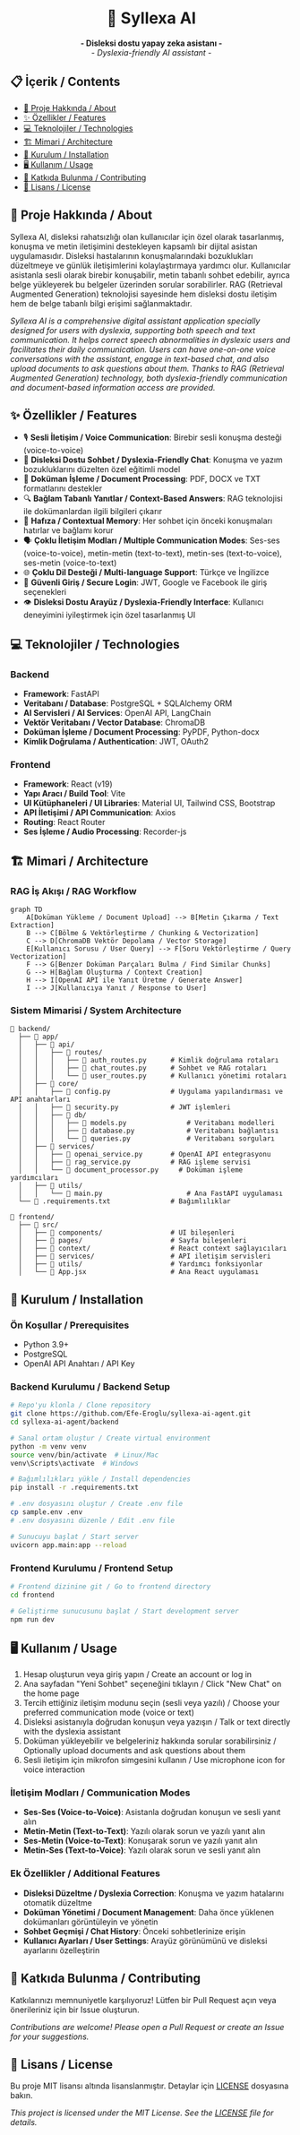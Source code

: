 <div align="center">
  <h1>🧠 Syllexa AI</h1>
  <p>
    <strong>- Disleksi dostu yapay zeka asistanı - </strong><br>
    <em>- Dyslexia-friendly AI assistant -</em>
  </p>
</div>

## 📋 İçerik / Contents

- [🚀 Proje Hakkında / About](#-proje-hakkında--about)
- [✨ Özellikler / Features](#-özellikler--features)
- [💻 Teknolojiler / Technologies](#-teknolojiler--technologies)
- [🏗️ Mimari / Architecture](#️-mimari--architecture)
- [🔧 Kurulum / Installation](#-kurulum--installation)
- [🖥️ Kullanım / Usage](#️-kullanım--usage)
- [👥 Katkıda Bulunma / Contributing](#-katkıda-bulunma--contributing)
- [📄 Lisans / License](#-lisans--license)

## 🚀 Proje Hakkında / About

Syllexa AI, disleksi rahatsızlığı olan kullanıcılar için özel olarak tasarlanmış, konuşma ve metin iletişimini destekleyen kapsamlı bir dijital asistan uygulamasıdır. Disleksi hastalarının konuşmalarındaki bozuklukları düzeltmeye ve günlük iletişimlerini kolaylaştırmaya yardımcı olur. Kullanıcılar asistanla sesli olarak birebir konuşabilir, metin tabanlı sohbet edebilir, ayrıca belge yükleyerek bu belgeler üzerinden sorular sorabilirler. RAG (Retrieval Augmented Generation) teknolojisi sayesinde hem disleksi dostu iletişim hem de belge tabanlı bilgi erişimi sağlanmaktadır.

*Syllexa AI is a comprehensive digital assistant application specially designed for users with dyslexia, supporting both speech and text communication. It helps correct speech abnormalities in dyslexic users and facilitates their daily communication. Users can have one-on-one voice conversations with the assistant, engage in text-based chat, and also upload documents to ask questions about them. Thanks to RAG (Retrieval Augmented Generation) technology, both dyslexia-friendly communication and document-based information access are provided.*

## ✨ Özellikler / Features

- 🎙️ **Sesli İletişim / Voice Communication**: Birebir sesli konuşma desteği (voice-to-voice)
- 💬 **Disleksi Dostu Sohbet / Dyslexia-Friendly Chat**: Konuşma ve yazım bozukluklarını düzelten özel eğitimli model
- 📑 **Doküman İşleme / Document Processing**: PDF, DOCX ve TXT formatlarını destekler
- 🔍 **Bağlam Tabanlı Yanıtlar / Context-Based Answers**: RAG teknolojisi ile dokümanlardan ilgili bilgileri çıkarır
- 🧠 **Hafıza / Contextual Memory**: Her sohbet için önceki konuşmaları hatırlar ve bağlamı korur
- 🗣️ **Çoklu İletişim Modları / Multiple Communication Modes**: Ses-ses (voice-to-voice), metin-metin (text-to-text), metin-ses (text-to-voice), ses-metin (voice-to-text)
- 🌐 **Çoklu Dil Desteği / Multi-language Support**: Türkçe ve İngilizce
- 🔐 **Güvenli Giriş / Secure Login**: JWT, Google ve Facebook ile giriş seçenekleri
- 👁️ **Disleksi Dostu Arayüz / Dyslexia-Friendly Interface**: Kullanıcı deneyimini iyileştirmek için özel tasarlanmış UI

## 💻 Teknolojiler / Technologies

### Backend

- **Framework**: FastAPI
- **Veritabanı / Database**: PostgreSQL + SQLAlchemy ORM
- **AI Servisleri / AI Services**: OpenAI API, LangChain
- **Vektör Veritabanı / Vector Database**: ChromaDB
- **Doküman İşleme / Document Processing**: PyPDF, Python-docx
- **Kimlik Doğrulama / Authentication**: JWT, OAuth2

### Frontend

- **Framework**: React (v19)
- **Yapı Aracı / Build Tool**: Vite
- **UI Kütüphaneleri / UI Libraries**: Material UI, Tailwind CSS, Bootstrap
- **API İletişimi / API Communication**: Axios
- **Routing**: React Router
- **Ses İşleme / Audio Processing**: Recorder-js

## 🏗️ Mimari / Architecture

### RAG İş Akışı / RAG Workflow

```mermaid
graph TD
    A[Doküman Yükleme / Document Upload] --> B[Metin Çıkarma / Text Extraction]
    B --> C[Bölme & Vektörleştirme / Chunking & Vectorization]
    C --> D[ChromaDB Vektör Depolama / Vector Storage]
    E[Kullanıcı Sorusu / User Query] --> F[Soru Vektörleştirme / Query Vectorization]
    F --> G[Benzer Doküman Parçaları Bulma / Find Similar Chunks]
    G --> H[Bağlam Oluşturma / Context Creation]
    H --> I[OpenAI API ile Yanıt Üretme / Generate Answer]
    I --> J[Kullanıcıya Yanıt / Response to User]
```

### Sistem Mimarisi / System Architecture

```
📁 backend/
  ├── 📁 app/
  │   ├── 📁 api/
  │   │   ├── 📁 routes/
  │   │   │   ├── 📄 auth_routes.py      # Kimlik doğrulama rotaları
  │   │   │   ├── 📄 chat_routes.py      # Sohbet ve RAG rotaları
  │   │   │   └── 📄 user_routes.py      # Kullanıcı yönetimi rotaları
  │   ├── 📁 core/
  │   │   ├── 📄 config.py               # Uygulama yapılandırması ve API anahtarları
  │   │   ├── 📄 security.py             # JWT işlemleri
  │   │   ├── 📁 db/
  │   │   │   ├── 📄 models.py               # Veritabanı modelleri
  │   │   │   ├── 📄 database.py             # Veritabanı bağlantısı
  │   │   │   └── 📄 queries.py              # Veritabanı sorguları
  │   ├── 📁 services/
  │   │   ├── 📄 openai_service.py       # OpenAI API entegrasyonu
  │   │   ├── 📄 rag_service.py          # RAG işleme servisi
  │   │   └── 📄 document_processor.py     # Doküman işleme yardımcıları
  │   ├── 📁 utils/
  │   │   └── 📄 main.py                     # Ana FastAPI uygulaması
  └── 📄 .requirements.txt               # Bağımlılıklar

📁 frontend/
  ├── 📁 src/
  │   ├── 📁 components/                 # UI bileşenleri
  │   ├── 📁 pages/                      # Sayfa bileşenleri
  │   ├── 📁 context/                    # React context sağlayıcıları
  │   ├── 📁 services/                   # API iletişim servisleri
  │   ├── 📁 utils/                      # Yardımcı fonksiyonlar
  │   └── 📄 App.jsx                     # Ana React uygulaması
```

## 🔧 Kurulum / Installation

### Ön Koşullar / Prerequisites

- Python 3.9+
- PostgreSQL
- OpenAI API Anahtarı / API Key

### Backend Kurulumu / Backend Setup

```bash
# Repo'yu klonla / Clone repository
git clone https://github.com/Efe-Eroglu/syllexa-ai-agent.git
cd syllexa-ai-agent/backend

# Sanal ortam oluştur / Create virtual environment
python -m venv venv
source venv/bin/activate  # Linux/Mac
venv\Scripts\activate  # Windows

# Bağımlılıkları yükle / Install dependencies
pip install -r .requirements.txt

# .env dosyasını oluştur / Create .env file
cp sample.env .env
# .env dosyasını düzenle / Edit .env file

# Sunucuyu başlat / Start server
uvicorn app.main:app --reload
```

### Frontend Kurulumu / Frontend Setup

```bash
# Frontend dizinine git / Go to frontend directory
cd frontend

# Geliştirme sunucusunu başlat / Start development server
npm run dev
```

## 🖥️ Kullanım / Usage

1. Hesap oluşturun veya giriş yapın / Create an account or log in
2. Ana sayfadan "Yeni Sohbet" seçeneğini tıklayın / Click "New Chat" on the home page
3. Tercih ettiğiniz iletişim modunu seçin (sesli veya yazılı) / Choose your preferred communication mode (voice or text)
4. Disleksi asistanıyla doğrudan konuşun veya yazışın / Talk or text directly with the dyslexia assistant
5. Doküman yükleyebilir ve belgeleriniz hakkında sorular sorabilirsiniz / Optionally upload documents and ask questions about them
6. Sesli iletişim için mikrofon simgesini kullanın / Use microphone icon for voice interaction

### İletişim Modları / Communication Modes

- **Ses-Ses (Voice-to-Voice)**: Asistanla doğrudan konuşun ve sesli yanıt alın
- **Metin-Metin (Text-to-Text)**: Yazılı olarak sorun ve yazılı yanıt alın
- **Ses-Metin (Voice-to-Text)**: Konuşarak sorun ve yazılı yanıt alın
- **Metin-Ses (Text-to-Voice)**: Yazılı olarak sorun ve sesli yanıt alın

### Ek Özellikler / Additional Features

- **Disleksi Düzeltme / Dyslexia Correction**: Konuşma ve yazım hatalarını otomatik düzeltme
- **Doküman Yönetimi / Document Management**: Daha önce yüklenen dokümanları görüntüleyin ve yönetin
- **Sohbet Geçmişi / Chat History**: Önceki sohbetlerinize erişin
- **Kullanıcı Ayarları / User Settings**: Arayüz görünümünü ve disleksi ayarlarını özelleştirin

## 👥 Katkıda Bulunma / Contributing

Katkılarınızı memnuniyetle karşılıyoruz! Lütfen bir Pull Request açın veya önerileriniz için bir Issue oluşturun.

*Contributions are welcome! Please open a Pull Request or create an Issue for your suggestions.*

## 📄 Lisans / License

Bu proje MIT lisansı altında lisanslanmıştır. Detaylar için [LICENSE](LICENSE) dosyasına bakın.

*This project is licensed under the MIT License. See the [LICENSE](LICENSE) file for details.*


